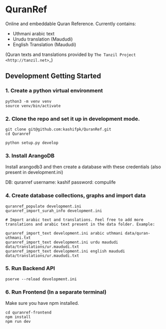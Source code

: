 # QuranRef

Online and embeddable Quran Reference. Currently contains:

* Uthmani arabic text
* Urudu translation (Maududi)
* English Translation (Maududi)

(Quran texts and translations provided by  `The Tanzil Project <http://tanzil.net>`_)

## Development Getting Started


### 1. Create a python virtual environment

```shell
python3 -m venv venv
source venv/bin/activate
```

### 2. Clone the repo and set it up in development mode.

```shell
git clone git@github.com:kashifpk/QuranRef.git
cd Quranref

python setup.py develop
```

### 3. Install ArangoDB

Install arangodb3 and then create a database with these credentials (also present in development.ini)

DB: quranref
username: kashif
password: compulife

### 4. Create database collections, graphs and import data


```shell
quranref_populate development.ini
quranref_import_surah_info development.ini

# Import arabic text and translations. Feel free to add more translations and arabic text present in the data folder. Example:

quranref_import_text development.ini arabic uthmani data/quran-uthmani.txt
quranref_import_text development.ini urdu maududi data/translations/ur.maududi.txt
quranref_import_text development.ini english maududi data/translations/ur.maududi.txt
```


### 5. Run Backend API

```shell
pserve --reload development.ini
```

### 6. Run Frontend (In a separate terminal)

Make sure you have npm installed.

```shell
cd quranref-frontend
npm install
npm run dev
```
